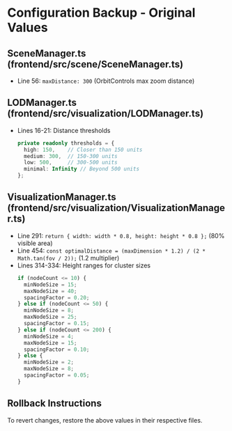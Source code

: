 # Configuration Backup - Original Values

## SceneManager.ts (frontend/src/scene/SceneManager.ts)
- Line 56: `maxDistance: 300` (OrbitControls max zoom distance)

## LODManager.ts (frontend/src/visualization/LODManager.ts)
- Lines 16-21: Distance thresholds
  ```typescript
  private readonly thresholds = {
    high: 150,    // Closer than 150 units
    medium: 300,  // 150-300 units
    low: 500,     // 300-500 units
    minimal: Infinity // Beyond 500 units
  };
  ```

## VisualizationManager.ts (frontend/src/visualization/VisualizationManager.ts)
- Line 291: `return { width: width * 0.8, height: height * 0.8 };` (80% visible area)
- Line 454: `const optimalDistance = (maxDimension * 1.2) / (2 * Math.tan(fov / 2));` (1.2 multiplier)
- Lines 314-334: Height ranges for cluster sizes
  ```typescript
  if (nodeCount <= 10) {
    minNodeSize = 15;
    maxNodeSize = 40;
    spacingFactor = 0.20;
  } else if (nodeCount <= 50) {
    minNodeSize = 8;
    maxNodeSize = 25;
    spacingFactor = 0.15;
  } else if (nodeCount <= 200) {
    minNodeSize = 4;
    maxNodeSize = 15;
    spacingFactor = 0.10;
  } else {
    minNodeSize = 2;
    maxNodeSize = 8;
    spacingFactor = 0.05;
  }
  ```

## Rollback Instructions
To revert changes, restore the above values in their respective files.